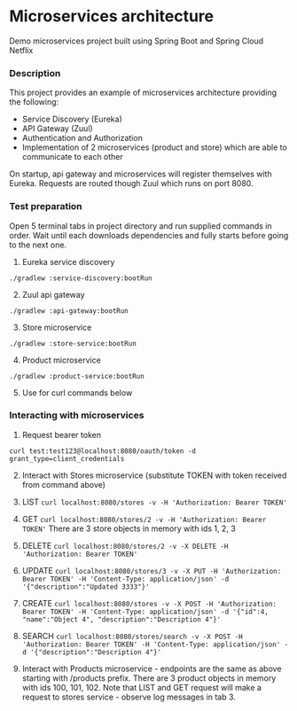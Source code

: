 # Microservices architecture
Demo microservices project built using Spring Boot and Spring Cloud Netflix

### Description
This project provides an example of microservices architecture providing the following:
* Service Discovery (Eureka)
* API Gateway (Zuul)
* Authentication and Authorization
* Implementation of 2 microservices (product and store) which are able to communicate to each other

On startup, api gateway and microservices will register themselves with Eureka. Requests
are routed though Zuul which runs on port 8080.

### Test preparation
Open 5 terminal tabs in project directory and run supplied commands in order. Wait until each downloads dependencies and fully starts before going to the next one.

1. Eureka service discovery
```
./gradlew :service-discovery:bootRun
```
2. Zuul api gateway
```
./gradlew :api-gateway:bootRun
```
3. Store microservice
```
./gradlew :store-service:bootRun
```
4. Product microservice
```
./gradlew :product-service:bootRun
```
5. Use for curl commands below

### Interacting with microservices

1. Request bearer token
```
curl test:test123@localhost:8080/oauth/token -d grant_type=client_credentials
```

2. Interact with Stores microservice (substitute TOKEN with token received from command above)
  1. LIST
    ```
    curl localhost:8080/stores -v -H 'Authorization: Bearer TOKEN'
    ```
  2. GET
    ```
    curl localhost:8080/stores/2 -v -H 'Authorization: Bearer TOKEN'
    ```
    There are 3 store objects in memory with ids 1, 2, 3
  3. DELETE
    ```
    curl localhost:8080/stores/2 -v -X DELETE -H 'Authorization: Bearer TOKEN'
    ```
  4. UPDATE
    ```
    curl localhost:8080/stores/3 -v -X PUT -H 'Authorization: Bearer TOKEN' -H 'Content-Type: application/json' -d '{"description":"Updated 3333"}'
    ```
  5. CREATE
    ```
    curl localhost:8080/stores -v -X POST -H 'Authorization: Bearer TOKEN' -H 'Content-Type: application/json' -d '{"id":4, "name":"Object 4", "description":"Description 4"}'
    ```
  6. SEARCH
    ```
    curl localhost:8080/stores/search -v -X POST -H 'Authorization: Bearer TOKEN' -H 'Content-Type: application/json' -d '{"description":"Description 4"}'
    ```

3. Interact with Products microservice - endpoints are the same as above starting with /products prefix. There are 3 product objects in memory with ids 100, 101, 102. Note that LIST and GET request will make a request to stores service - observe log messages in tab 3.